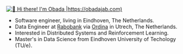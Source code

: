 [<img src="https://github.com/ObadaJabassini/ObadaJabassini/blob/main/intro.gif" alt="👋 Hi there! I'm Obada |https://obadajab.com)" title="👋 Hi there! I'm Obada|https://obadajab.com)"/>](https://obadajab.com/)

- Software engineer, living in Eindhoven, The Netherlands.
- Data Engineer at [Rabobank](https://www.rabobank.nl) via [Ordina](https://www.ordina.nl/) in Utrech, The Netherlands.
- Interested in Distributed Systems and Reinforcement Learning.
- Master's in Data Science from Eindhoven University of Techology (TU/e).
